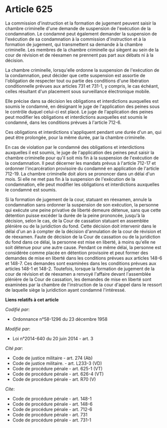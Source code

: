 # Article 625

La commission d'instruction et la formation de jugement peuvent saisir la chambre criminelle d'une demande de suspension de
l'exécution de la condamnation. Le condamné peut également demander la suspension de l'exécution de sa condamnation à la
commission d'instruction et à la formation de jugement, qui transmettent sa demande à la chambre criminelle. Les membres de
la chambre criminelle qui siègent au sein de la cour de révision et de réexamen ne prennent pas part aux débats ni à la
décision. 

La chambre criminelle, lorsqu'elle ordonne la suspension de l'exécution de la condamnation, peut décider que cette suspension
est assortie de l'obligation de respecter tout ou partie des conditions d'une libération conditionnelle prévues aux articles
731 et 731-1, y compris, le cas échéant, celles résultant d'un placement sous surveillance électronique mobile. 

Elle précise dans sa décision les obligations et interdictions auxquelles est soumis le condamné, en désignant le juge de
l'application des peines sous le contrôle duquel celui-ci est placé. Le juge de l'application des peines peut modifier les
obligations et interdictions auxquelles est soumis le condamné, dans les conditions prévues à l'article 712-6. 

Ces obligations et interdictions s'appliquent pendant une durée d'un an, qui peut être prolongée, pour la même durée, par la
chambre criminelle. 

En cas de violation par le condamné des obligations et interdictions auxquelles il est soumis, le juge de l'application des
peines peut saisir la chambre criminelle pour qu'il soit mis fin à la suspension de l'exécution de la condamnation. Il peut
décerner les mandats prévus à l'article 712-17 et ordonner l'incarcération provisoire du condamné en application de l'article
712-19. La chambre criminelle doit alors se prononcer dans un délai d'un mois. Si elle ne met pas fin à la suspension de
l'exécution de la condamnation, elle peut modifier les obligations et interdictions auxquelles le condamné est soumis. 

Si la formation de jugement de la cour, statuant en réexamen, annule la condamnation sans ordonner la suspension de son
exécution, la personne qui exécute une peine privative de liberté demeure détenue, sans que cette détention puisse excéder la
durée de la peine prononcée, jusqu'à la décision, selon le cas, de la Cour de cassation statuant en assemblée plénière ou de
la juridiction du fond. Cette décision doit intervenir dans le délai d'un an à compter de la décision d'annulation de la cour
de révision et de réexamen. Faute de décision de la Cour de cassation ou de la juridiction du fond dans ce délai, la personne
est mise en liberté, à moins qu'elle ne soit détenue pour une autre cause. Pendant ce même délai, la personne est considérée
comme placée en détention provisoire et peut former des demandes de mise en liberté dans les conditions prévues aux articles
148-6 et 148-7. Ces demandes sont examinées dans les conditions prévues aux articles 148-1 et 148-2. Toutefois, lorsque la
formation de jugement de la cour de révision et de réexamen a renvoyé l'affaire devant l'assemblée plénière de la Cour de
cassation, les demandes de mise en liberté sont examinées par la chambre de l'instruction de la cour d'appel dans le ressort
de laquelle siège la juridiction ayant condamné l'intéressé.

**Liens relatifs à cet article**

_Codifié par_:

  - Ordonnance n°58-1296 du 23 décembre 1958

_Modifié par_:

  - Loi n°2014-640 du 20 juin 2014 - art. 3

_Cité par_:

  - Code de justice militaire - art. 274 (Ab)
  - Code de justice militaire. - art. L233-3 (VD)
  - Code de procédure pénale - art. 625-1 (VT)
  - Code de procédure pénale - art. 626-4 (VT)
  - Code de procédure pénale - art. R70 (V)

_Cite_:

  - Code de procédure pénale - art. 148-1
  - Code de procédure pénale - art. 148-6
  - Code de procédure pénale - art. 712-6
  - Code de procédure pénale - art. 731
  - Code de procédure pénale - art. 731-1
